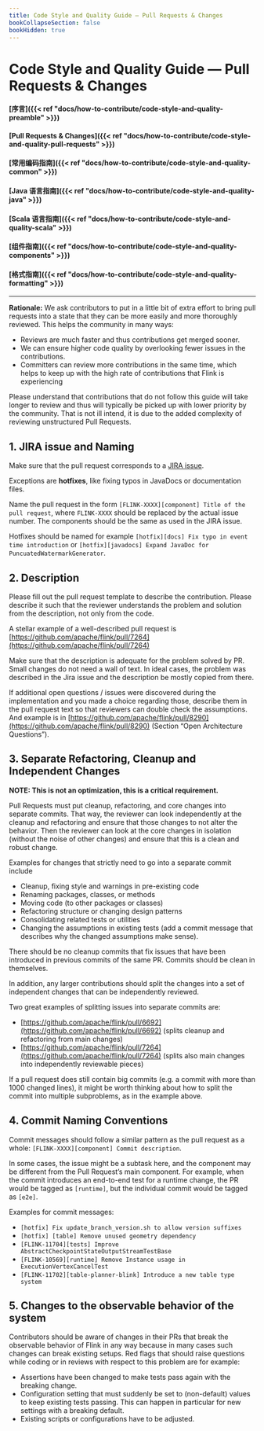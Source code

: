 ```yaml
---
title: Code Style and Quality Guide — Pull Requests & Changes
bookCollapseSection: false
bookHidden: true
---
```


# Code Style and Quality Guide — Pull Requests & Changes

#### [序言]({{< ref "docs/how-to-contribute/code-style-and-quality-preamble" >}})
#### [Pull Requests & Changes]({{< ref "docs/how-to-contribute/code-style-and-quality-pull-requests" >}})
#### [常用编码指南]({{< ref "docs/how-to-contribute/code-style-and-quality-common" >}})
#### [Java 语言指南]({{< ref "docs/how-to-contribute/code-style-and-quality-java" >}})
#### [Scala 语言指南]({{< ref "docs/how-to-contribute/code-style-and-quality-scala" >}})
#### [组件指南]({{< ref "docs/how-to-contribute/code-style-and-quality-components" >}})
#### [格式指南]({{< ref "docs/how-to-contribute/code-style-and-quality-formatting" >}})

<hr>

**Rationale:** We ask contributors to put in a little bit of extra effort to bring pull requests into a state that they can be more easily and more thoroughly reviewed. This helps the community in many ways:

* Reviews are much faster and thus contributions get merged sooner.
* We can ensure higher code quality by overlooking fewer issues in the contributions.
* Committers can review more contributions in the same time, which helps to keep up with the high rate of contributions that Flink is experiencing

Please understand that contributions that do not follow this guide will take longer to review and thus will typically be picked up with lower priority by the community. That is not ill intend, it is due to the added complexity of reviewing unstructured Pull Requests.


## 1. JIRA issue and Naming

Make sure that the pull request corresponds to a [JIRA issue](https://issues.apache.org/jira/projects/FLINK/issues).

Exceptions are ****hotfixes****, like fixing typos in JavaDocs or documentation files.


Name the pull request in the form `[FLINK-XXXX][component] Title of the pull request`, where `FLINK-XXXX` should be replaced by the actual issue number. The components should be the same as used in the JIRA issue.

Hotfixes should be named for example `[hotfix][docs] Fix typo in event time introduction` or `[hotfix][javadocs] Expand JavaDoc for PuncuatedWatermarkGenerator`.


## 2. Description

Please fill out the pull request template to describe the contribution. Please describe it such that the reviewer understands the problem and solution from the description, not only from the code.

A stellar example of a well-described pull request is [https://github.com/apache/flink/pull/7264](https://github.com/apache/flink/pull/7264)

Make sure that the description is adequate for the problem solved by PR. Small changes do not need a wall of text. In ideal cases, the problem was described in the Jira issue and the description be mostly copied from there.

If additional open questions / issues were discovered during the implementation and you made a choice regarding those, describe them in the pull request text so that reviewers can double check the assumptions. And example is in [https://github.com/apache/flink/pull/8290](https://github.com/apache/flink/pull/8290) (Section “Open Architecture Questions”).


## 3. Separate Refactoring, Cleanup and Independent Changes

****NOTE: This is not an optimization, this is a critical requirement.****

Pull Requests must put cleanup, refactoring, and core changes into separate commits. That way, the reviewer can look independently at the cleanup and refactoring and ensure that those changes to not alter the behavior. Then the reviewer can look at the core changes in isolation (without the noise of other changes) and ensure that this is a clean and robust change.

Examples for changes that strictly need to go into a separate commit include

* Cleanup, fixing style and warnings in pre-existing code
* Renaming packages, classes, or methods
* Moving code (to other packages or classes)
* Refactoring structure or changing design patterns
* Consolidating related tests or utilities
* Changing the assumptions in existing tests (add a commit message that describes why the changed assumptions make sense).

There should be no cleanup commits that fix issues that have been introduced in previous commits of the same PR. Commits should be clean in themselves.

In addition, any larger contributions should split the changes into a set of independent changes that can be independently reviewed.

Two great examples of splitting issues into separate commits are:

* [https://github.com/apache/flink/pull/6692](https://github.com/apache/flink/pull/6692) (splits cleanup and refactoring from main changes)
* [https://github.com/apache/flink/pull/7264](https://github.com/apache/flink/pull/7264) (splits also main changes into independently reviewable pieces)

If a pull request does still contain big commits (e.g. a commit with more than 1000 changed lines), it might be worth thinking about how to split the commit into multiple subproblems, as in the example above.


## 4. Commit Naming Conventions

Commit messages should follow a similar pattern as the pull request as a whole:
`[FLINK-XXXX][component] Commit description`.

In some cases, the issue might be a subtask here, and the component may be different from the Pull Request’s main component. For example, when the commit introduces an end-to-end test for a runtime change, the PR would be tagged as `[runtime]`, but the individual commit would be tagged as `[e2e]`.

Examples for commit messages:

* `[hotfix] Fix update_branch_version.sh to allow version suffixes`
* `[hotfix] [table] Remove unused geometry dependency`
* `[FLINK-11704][tests] Improve AbstractCheckpointStateOutputStreamTestBase`
* `[FLINK-10569][runtime] Remove Instance usage in ExecutionVertexCancelTest`
* `[FLINK-11702][table-planner-blink] Introduce a new table type system`


## 5. Changes to the observable behavior of the system

Contributors should be aware of changes in their PRs that break the observable behavior of Flink in any way because in many cases such changes can break existing setups. Red flags that should raise questions while coding or in reviews with respect to this problem are for example:

* Assertions have been changed to make tests pass again with the breaking change.
* Configuration setting that must suddenly be set to (non-default) values to keep existing tests passing. This can happen in particular for new settings with a breaking default.
* Existing scripts or configurations have to be adjusted.
